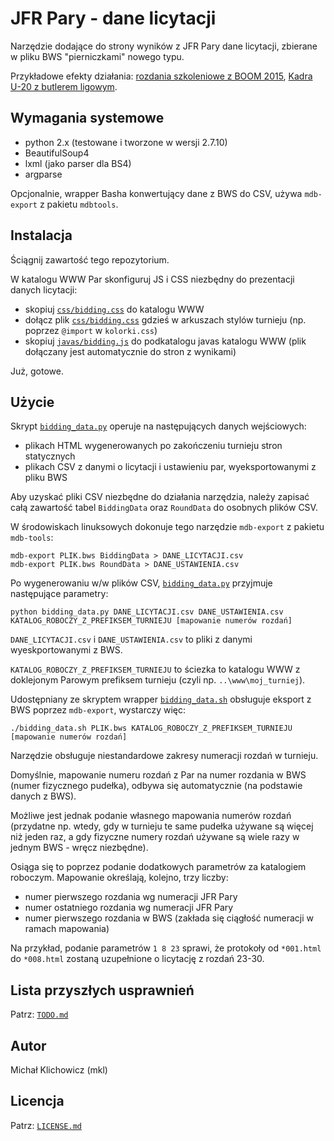 
JFR Pary - dane licytacji
=========================

Narzędzie dodające do strony wyników z JFR Pary dane licytacji, zbierane w pliku
BWS "pierniczkami" nowego typu.

Przykładowe efekty działania:
[rozdania szkoleniowe z BOOM 2015](http://www.pzbs.pl/wyniki/boom/2015/boom_wirtualne_me.html), 
[Kadra U-20 z butlerem ligowym](http://emkael.info/brydz/wyniki/2015/u20_szczyrk/ligowe.html).

Wymagania systemowe
-------------------

* python 2.x (testowane i tworzone w wersji 2.7.10)
* BeautifulSoup4
* lxml (jako parser dla BS4)
* argparse

Opcjonalnie, wrapper Basha konwertujący dane z BWS do CSV, używa `mdb-export`
z pakietu `mdbtools`.

Instalacja
----------

Ściągnij zawartość tego repozytorium.

W katalogu WWW Par skonfiguruj JS i CSS niezbędny do prezentacji danych
licytacji:
* skopiuj [`css/bidding.css`](css/bidding.css) do katalogu WWW
* dołącz plik [`css/bidding.css`](css/bidding.css) gdzieś w arkuszach stylów turnieju
(np. poprzez `@import` w `kolorki.css`)
* skopiuj [`javas/bidding.js`](javas/bidding.js) do podkatalogu javas katalogu WWW (plik dołączany
jest automatycznie do stron z wynikami)

Już, gotowe.

Użycie
------

Skrypt [`bidding_data.py`](bidding_data.py) operuje na następujących
danych wejściowych:
* plikach HTML wygenerowanych po zakończeniu turnieju stron statycznych
* plikach CSV z danymi o licytacji i ustawieniu par, wyeksportowanymi z pliku
BWS

Aby uzyskać pliki CSV niezbędne do działania narzędzia, należy zapisać całą
zawartość tabel `BiddingData` oraz `RoundData` do osobnych plików CSV.

W środowiskach linuksowych dokonuje tego narzędzie `mdb-export` z pakietu
`mdb-tools`:
```
mdb-export PLIK.bws BiddingData > DANE_LICYTACJI.csv
mdb-export PLIK.bws RoundData > DANE_USTAWIENIA.csv
```

Po wygenerowaniu w/w plików CSV, [`bidding_data.py`](bidding_data.py)
przyjmuje następujące parametry:
```
python bidding_data.py DANE_LICYTACJI.csv DANE_USTAWIENIA.csv KATALOG_ROBOCZY_Z_PREFIKSEM_TURNIEJU [mapowanie numerów rozdań]
```

`DANE_LICYTACJI.csv` i `DANE_USTAWIENIA.csv` to pliki z danymi wyeskportowanymi
z BWS.

`KATALOG_ROBOCZY_Z_PREFIKSEM_TURNIEJU` to ściezka to katalogu WWW z doklejonym
Parowym prefiksem turnieju (czyli np. `..\www\moj_turniej`).

Udostępniany ze skryptem wrapper [`bidding_data.sh`](bidding_data.sh)
obsługuje eksport z BWS poprzez `mdb-export`, wystarczy więc:
```
./bidding_data.sh PLIK.bws KATALOG_ROBOCZY_Z_PREFIKSEM_TURNIEJU [mapowanie numerów rozdań]
```

Narzędzie obsługuje niestandardowe zakresy numeracji rozdań w turnieju.

Domyślnie, mapowanie numeru rozdań z Par na numer rozdania w BWS
(numer fizycznego pudełka), odbywa się automatycznie (na podstawie danych z BWS).

Możliwe jest jednak podanie własnego mapowania numerów rozdań (przydatne np.
wtedy, gdy w turnieju te same pudełka używane są więcej niż jeden raz, a gdy 
fizyczne numery rozdań używane są wiele razy w jednym BWS - wręcz niezbędne).

Osiąga się to poprzez podanie dodatkowych parametrów za katalogiem roboczym.
Mapowanie określają, kolejno, trzy liczby:
* numer pierwszego rozdania wg numeracji JFR Pary
* numer ostatniego rozdania wg numeracji JFR Pary
* numer pierwszego rozdania w BWS (zakłada się ciągłość numeracji
w ramach mapowania)

Na przykład, podanie parametrów `1 8 23` sprawi, że protokoły od `*001.html`
do `*008.html` zostaną uzupełnione o licytację z rozdań 23-30.

Lista przyszłych usprawnień
---------------------------

Patrz: [`TODO.md`](TODO.md)

Autor
-----

Michał Klichowicz (mkl)

Licencja
--------

Patrz: [`LICENSE.md`](LICENSE.md)
